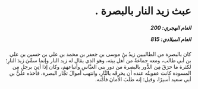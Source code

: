 <h1 dir="rtl">عبث زيد النار بالبصرة .</h1>

<h5 dir="rtl">العام الهجري:  200

العام الميلادي: 815

</h5>

<p dir="rtl">كان بالبصرة من الطالبيين زيدُ بنُ موسى بن جعفر بن محمد بن علي بن حسين بن علي بن أبي طالب، ومعه جماعةٌ من أهل بيته، وهو الذي يقال له زيد النار وإنما سمِّيَ زيدَ النارِ؛ لكثرة ما حرَقَ مِن الدُّور بالبصرة من دور بني العبَّاسِ وأتباعهم، وكان إذا أتِيَ برجلٍ مِن المسودة كانت عقوبتُه عنده أن يحرِقَه بالنَّارِ، وانتهب أموالَ تجَّار البصرة، فأخذه عليُّ بن أبي سعيد أسيرًا، وقيل: إنه طلَبَ الأمانَ فأمَّنه.</p></br>
